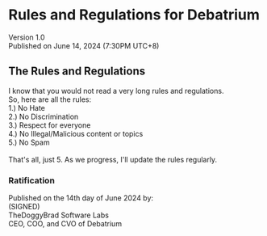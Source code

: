 # Rules and Regulations for Debatrium
Version 1.0<br>
Published on June 14, 2024 (7:30PM UTC+8)


## The Rules and Regulations
I know that you would not read a very long rules and regulations.<br>
So, here are all the rules:<br>
1.) No Hate<br>
2.) No Discrimination<br>
3.) Respect for everyone<br>
4.) No Illegal/Malicious content or topics<br>
5.) No Spam<br><br>
That's all, just 5. As we progress, I'll update the rules regularly.

### Ratification
Published on the 14th day of June 2024 by:<br>
(SIGNED)<br>
TheDoggyBrad Software Labs<br>
CEO, COO, and CVO of Debatrium
